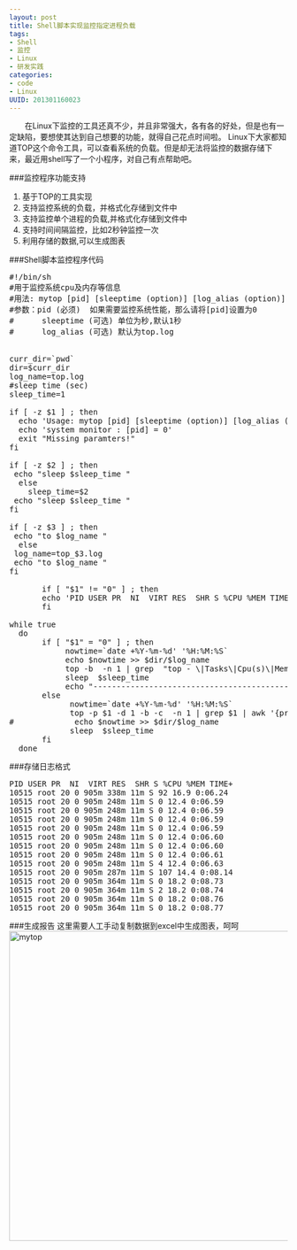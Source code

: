 ```yaml
---
layout: post
title: Shell脚本实现监控指定进程负载
tags: 
- Shell
- 监控
- Linux
- 研发实践
categories:
- code
- Linux 
UUID: 201301160023
---
```


 　　在Linux下监控的工具还真不少，并且非常强大，各有各的好处，但是也有一定缺陷，要想使其达到自己想要的功能，就得自己花点时间啦。
Linux下大家都知道TOP这个命令工具，可以查看系统的负载。但是却无法将监控的数据存储下来，最近用shell写了一个小程序，对自己有点帮助吧。

###监控程序功能支持
<ol>
<li>基于TOP的工具实现</li>
<li>支持监控系统的负载，并格式化存储到文件中</li>
<li>支持监控单个进程的负载,并格式化存储到文件中</li>
<li>支持时间间隔监控，比如2秒钟监控一次</li>
<li>利用存储的数据,可以生成图表</li>
</ol>

###Shell脚本监控程序代码
<pre id="bash">
#!/bin/sh
#用于监控系统cpu及内存等信息
#用法: mytop [pid] [sleeptime (option)] [log_alias (option)]
#参数：pid (必须)  如果需要监控系统性能，那么请将[pid]设置为0
#      sleeptime (可选) 单位为秒,默认1秒
#      log_alias (可选) 默认为top.log


curr_dir=`pwd`
dir=$curr_dir
log_name=top.log
#sleep time (sec)
sleep_time=1

if [ -z $1 ] ; then
  echo 'Usage: mytop [pid] [sleeptime (option)] [log_alias (option)]'
  echo 'system monitor : [pid] = 0'
  exit "Missing paramters!"
fi

if [ -z $2 ] ; then
 echo "sleep $sleep_time "
  else
    sleep_time=$2
 echo "sleep $sleep_time "
fi

if [ -z $3 ] ; then
 echo "to $log_name "
  else
 log_name=top_$3.log 
 echo "to $log_name "
fi

       if [ "$1" != "0" ] ; then
       echo 'PID USER PR  NI  VIRT RES  SHR S %CPU %MEM TIME+' >> $dir/$log_name
       fi

while true
  do
       if [ "$1" = "0" ] ; then
            nowtime=`date +%Y-%m-%d' '%H:%M:%S`
            echo $nowtime >> $dir/$log_name 
            top -b  -n 1 | grep  "top - \|Tasks\|Cpu(s)\|Mem\|Swap" >> $dir/$log_name
            sleep  $sleep_time
            echo "----------------------------------------------------------" >> $dir/$log_name 
       else
             nowtime=`date +%Y-%m-%d' '%H:%M:%S`
             top -p $1 -d 1 -b -c  -n 1 | grep $1 | awk '{print $1,$2,$3,$4,$5,$6,$7,$8,$9,$10,$11}'  >> $dir/$log_name
#             echo $nowtime >> $dir/$log_name 
             sleep  $sleep_time
       fi
  done
</pre>

###存储日志格式
<pre id="bash">
PID USER PR  NI  VIRT RES  SHR S %CPU %MEM TIME+
10515 root 20 0 905m 338m 11m S 92 16.9 0:06.24
10515 root 20 0 905m 248m 11m S 0 12.4 0:06.59
10515 root 20 0 905m 248m 11m S 0 12.4 0:06.59
10515 root 20 0 905m 248m 11m S 0 12.4 0:06.59
10515 root 20 0 905m 248m 11m S 0 12.4 0:06.59
10515 root 20 0 905m 248m 11m S 0 12.4 0:06.60
10515 root 20 0 905m 248m 11m S 0 12.4 0:06.60
10515 root 20 0 905m 248m 11m S 0 12.4 0:06.61
10515 root 20 0 905m 248m 11m S 4 12.4 0:06.63
10515 root 20 0 905m 287m 11m S 107 14.4 0:08.14
10515 root 20 0 905m 364m 11m S 0 18.2 0:08.73
10515 root 20 0 905m 364m 11m S 2 18.2 0:08.74
10515 root 20 0 905m 364m 11m S 0 18.2 0:08.76
10515 root 20 0 905m 364m 11m S 0 18.2 0:08.77
</pre>

###生成报告
这里需要人工手动复制数据到excel中生成图表，呵呵
<img src="http://demi-panda.com/media/pub/linux/mytop.jpg" width="560px"  alt="mytop" ></img>
